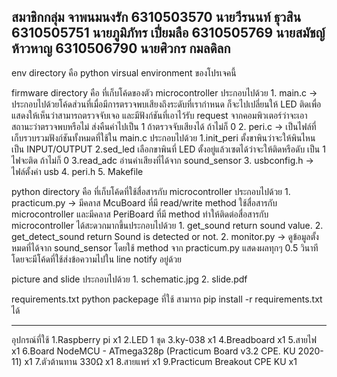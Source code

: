 สมาชิกกลุ่ม จาพนมนงรัก
6310503570 นายวีรนนท์ ธุวสิน
6310505751 นายภูมิภัทร เปี่ยมลือ
6310505769 นายสมัชญ์ ห้าวหาญ
6310506790 นายศิวกร กมลดิลก
---------------------------------------------------------------------
env directory
    คือ python virsual environment ของโปรเจคนี้

firmware directory
    คือ ที่เก็บโค้ดของตัว microcontroller ประกอบไปด้วย
        1. main.c      ->   ประกอบไปด้วยโค้ดส่วนที่เมื่อมีการตรวจพบเสียงถึงระดับที่เรากำหนด ก็จะไปเปลี่ยนให้ LED ติดเพื่อแสดงให้เห็นว่าสามารถตรวจจับเจอ 
                            และมีฟังก์ชันที่เอาไว้รับ request จากคอมพิวเตอร์ว่าจะเอาสถานะว่าตรวจพบหรือไม่ ส่งคืนค่าไปเป็น 1 ถ้าตรวจจับเสียงได้ ถ้าไม่ก็ 0
        2. peri.c      ->   เป็นไฟล์ที่เก็บรวบรวมฟังก์ชันทั้งหมดที่ใช้ใน main.c ประกอบไปด้วย 
                                1.init_peri ตั้งขาพินว่าจะให้พินไหนเป็น INPUT/OUTPUT
                                2.sed_led เลือกขาพินที่ LED ตั้งอยู่แล้วเซตได้ว่าจะให้ติดหรือดับ เป็น 1 ไฟจะติด ถ้าไม่ก็ 0
                                3.read_adc อ่านค่าเสียงที่ได้จาก sound_sensor
        3. usbconfig.h -> ไฟล์ตั้งค่า usb
        4. peri.h
        5. Makefile

python directory
    คือ ที่เก็บโค้ดที่ใช้สื่อสารกับ microcontroller ประกอบไปด้วย
        1. practicum.py ->  มีคลาส McuBoard ที่มี read/write method ใช้สื่อสารกับ microcontroller และมีคลาส PeriBoard ที่มี method
                            ทำให้ติดต่อสื่อสารกับ microcontroller ได้สะดวกมากขึ้นประกอบไปด้วย
                                1. get_sound return sound value.
                                2. get_detect_sound return  Sound is detected or not.
        2. monitor.py   ->  ดูข้อมูลตั้งหมดที่ได้จาก sound_sensor โดยใช้ method จาก practicum.py แสดงผลทุกๆ 0.5 วินาที
                            โดยจะมีโค้ดที่ใช้ส่งข้อความไปใน line notify อยู่ด้วย

picture and slide ประกอบไปด้วย
    1. schematic.jpg
    2. slide.pdf

requirements.txt
    python packepage ที่ใช้ สามารถ pip install -r requirements.txt ได้

---------------------------------------------------------------------
อุปกรณ์ที่ใช้
1.Raspberry pi x1
2.LED 1 ชุด
3.ky-038 x1
4.Breadboard x1
5.สายไฟ x1
6.Board NodeMCU - ATmega328p (Practicum Board v3.2 CPE. KU 2020-11) x1
7.ตัวต้านทาน 330Ω x1
8.สายแพร์ x1
9.Practicum Breakout CPE KU x1
